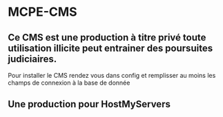 MCPE-CMS
===
Ce CMS est une production à titre privé toute utilisation illicite peut entrainer des poursuites judiciaires.
---
Pour installer le CMS rendez vous dans config
et remplisser au moins les champs de connexion à la base de donnée

Une production pour HostMyServers
---
